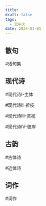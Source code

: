 ```yaml
---
title: 
draft: false
tags:
  - 云中火
date: 2024-01-01
---
```

 
## 散句

#残句集


## 现代诗

#现代诗I-主体

#现代诗II-折枝

#现代诗III-灵视

#现代诗IV-彼岸


## 古韵

#古体诗

#近体诗


## 词作

#词作
